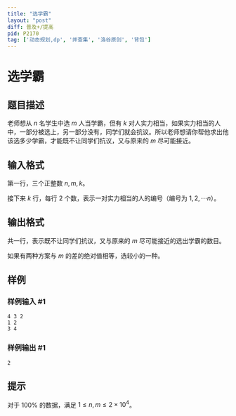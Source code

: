```yaml
---
title: "选学霸"
layout: "post"
diff: 普及+/提高
pid: P2170
tag: ['动态规划,dp', '并查集', '洛谷原创', '背包']
---
```

# 选学霸
## 题目描述

老师想从 $n$ 名学生中选 $m$ 人当学霸，但有 $k$ 对人实力相当，如果实力相当的人中，一部分被选上，另一部分没有，同学们就会抗议。所以老师想请你帮他求出他该选多少学霸，才能既不让同学们抗议，又与原来的 $m$ 尽可能接近。
## 输入格式

第一行，三个正整数 $n,m,k$。

接下来 $k$ 行，每行 $2$ 个数，表示一对实力相当的人的编号（编号为 $1,2,\cdots n$）。
## 输出格式

共一行，表示既不让同学们抗议，又与原来的 $m$ 尽可能接近的选出学霸的数目。

如果有两种方案与 $m$ 的差的绝对值相等，选较小的一种。
## 样例

### 样例输入 #1
```
4 3 2
1 2
3 4
```
### 样例输出 #1
```
2
```
## 提示

对于 $100\%$ 的数据，满足 $1 \le n,m \le 2 \times 10^4$。

